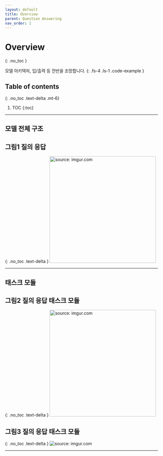 ```yaml
---
layout: default
title: Overview
parent: Question Answering
nav_order: 1
---
```


# Overview
{: .no_toc }

모델 아키텍처, 입/출력 등 전반을 조망합니다.
{: .fs-4 .ls-1 .code-example }

## Table of contents
{: .no_toc .text-delta .mt-6}

1. TOC
{:toc}

---



## 모델 전체 구조


## **그림1** 질의 응답
{: .no_toc .text-delta }
<img src="https://i.imgur.com/b5qXRYa.png" width="350px" title="source: imgur.com" />


---

## 태스크 모듈

## **그림2** 질의 응답 태스크 모듈
{: .no_toc .text-delta }
<img src="https://i.imgur.com/MrWKOe1.png" width="350px" title="source: imgur.com" />


## **그림3** 질의 응답 태스크 모듈
{: .no_toc .text-delta }
<img src="https://i.imgur.com/343lrX0.png" title="source: imgur.com" />


---
